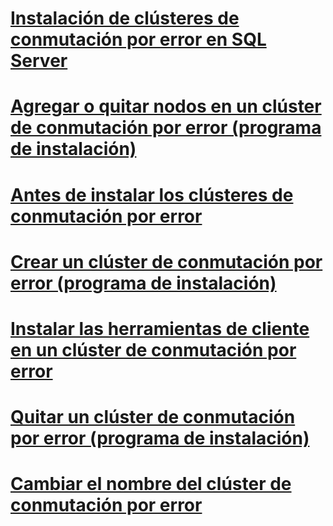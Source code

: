 # [Instalación de clústeres de conmutación por error en SQL Server](sql-server-failover-cluster-installation.md)

# [Agregar o quitar nodos en un clúster de conmutación por error (programa de instalación)](add-or-remove-nodes-in-a-sql-server-failover-cluster-setup.md)
# [Antes de instalar los clústeres de conmutación por error](before-installing-failover-clustering.md)
# [Crear un clúster de conmutación por error (programa de instalación)](create-a-new-sql-server-failover-cluster-setup.md)
# [Instalar las herramientas de cliente en un clúster de conmutación por error](install-client-tools-on-a-sql-server-failover-cluster.md)
# [Quitar un clúster de conmutación por error (programa de instalación)](remove-a-sql-server-failover-cluster-instance-setup.md)
# [Cambiar el nombre del clúster de conmutación por error](rename-a-sql-server-failover-cluster-instance.md)
